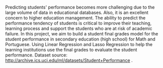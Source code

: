 Predicting students' performance becomes more challenging due to the large volume of data in educational databases. Also, it is an excellent concern to higher education management. The ability to predict the performance tendency of students is critical to improve their teaching, learning process and support the students who are at risk of academic failure.
In this project, we aim to build a student final grades model for the student performance in secondary education (high school) for Math and Portuguese. Using Linear Regression and Lasso Regression to help the learning institutions use the final grades to evaluate the student performance.
Dataset source: http://archive.ics.uci.edu/ml/datasets/Student+Performance .  

